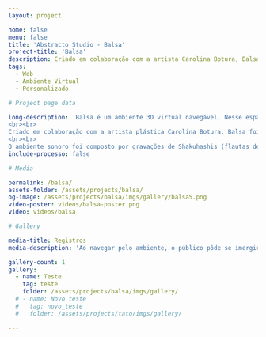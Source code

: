 ```yaml
---
layout: project

home: false
menu: false
title: 'Abstracto Studio - Balsa'
project-title: 'Balsa'
description: Criado em colaboração com a artista Carolina Botura, Balsa foi uma obra virtual parte da exposição 'Na Boca da Mata Ah!', que teve obras físicas também expostas na Piccola Galleria da Casa Fiat em Belo Horizonte.
tags:
  - Web
  - Ambiente Virtual
  - Personalizado

# Project page data

long-description: 'Balsa é um ambiente 3D virtual navegável. Nesse espaço encantado, uma balsa de cristal, guiada por uma flor, flutua em um calmo oceano, cercado de luz.
<br><br>
Criado em colaboração com a artista plástica Carolina Botura, Balsa foi uma obra virtual parte da exposição "Na Boca da Mata Ah!", que teve obras físicas também expostas na Piccola Galleria da Casa Fiat em Belo Horizonte.
<br><br>
O ambiente sonoro foi composto por gravações de Shakuhashis (flautas de bambu japonesas) tocadas por Tiago Miotto, e diferentes plantas e sementes tocadas como instrumentos pela artista. Mixagem e edição por Henrique Iwao.'
include-processo: false

# Media

permalink: /balsa/
assets-folder: /assets/projects/balsa/
og-image: /assets/projects/balsa/imgs/gallery/balsa5.png
video-poster: videos/balsa-poster.png
video: videos/balsa

# Gallery

media-title: Registros
media-description: 'Ao navegar pelo ambiente, o público pôde se imergir na obra e explorar não só as esculturas digitais, mas também releituras de obras da artista e sons espalhados pelo espaço.'

gallery-count: 1
gallery:
  - name: Teste
    tag: teste
    folder: /assets/projects/balsa/imgs/gallery/
  # - name: Novo teste
  #   tag: novo_teste
  #   folder: /assets/projects/tato/imgs/gallery/

---
```

